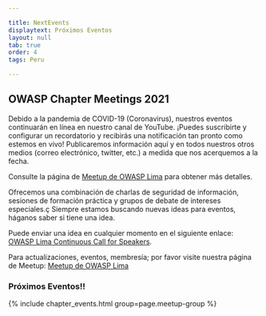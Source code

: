 ```yaml
---

title: NextEvents
displaytext: Próximos Eventos
layout: null
tab: true
order: 4
tags: Peru

---
```


## OWASP Chapter Meetings 2021

Debido a la pandemia de COVID-19 (Coronavirus), nuestros eventos continuarán en línea en nuestro canal de YouTube.
¡Puedes suscribirte y configurar un recordatorio y recibirás una notificación tan pronto como estemos en vivo!
Publicaremos información aquí y en todos nuestros otros medios (correo electrónico, twitter, etc.) a medida que nos acerquemos a la fecha.

Consulte la página de [Meetup de OWASP Lima](https://www.meetup.com/OWASP-Lima/) para obtener más detalles.

Ofrecemos una combinación de charlas de seguridad de información, sesiones de formación práctica y grupos de debate de intereses especiales.ç
Siempre estamos buscando nuevas ideas para eventos, háganos saber si tiene una idea.

Puede enviar una idea en cualquier momento en el siguiente enlace: [OWASP Lima Continuous Call for Speakers](https://owasp.org/www-chapter-lima/).

Para actualizaciones, eventos, membresía; por favor visite nuestra página de Meetup: [Meetup de OWASP Lima](https://www.meetup.com/OWASP-Lima/)


### Próximos Eventos!!

{% include chapter_events.html group=page.meetup-group %}

